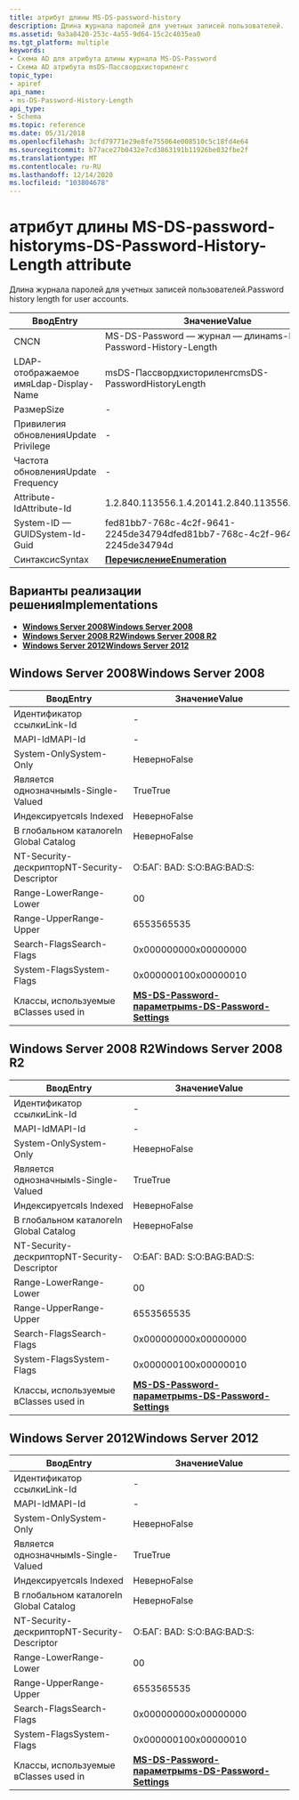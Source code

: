 ```yaml
---
title: атрибут длины MS-DS-password-history
description: Длина журнала паролей для учетных записей пользователей.
ms.assetid: 9a3a8420-253c-4a55-9d64-15c2c4035ea0
ms.tgt_platform: multiple
keywords:
- Схема AD для атрибута длины журнала MS-DS-Password
- Схема AD атрибута msDS-Пассвордхисториленгс
topic_type:
- apiref
api_name:
- ms-DS-Password-History-Length
api_type:
- Schema
ms.topic: reference
ms.date: 05/31/2018
ms.openlocfilehash: 3cfd79771e29e8fe755064e008510c5c18fd4e64
ms.sourcegitcommit: b77ace27b0432e7cd3863191b11926be032fbe2f
ms.translationtype: MT
ms.contentlocale: ru-RU
ms.lasthandoff: 12/14/2020
ms.locfileid: "103804678"
---
```

# <a name="ms-ds-password-history-length-attribute"></a><span data-ttu-id="b7172-105">атрибут длины MS-DS-password-history</span><span class="sxs-lookup"><span data-stu-id="b7172-105">ms-DS-Password-History-Length attribute</span></span>

<span data-ttu-id="b7172-106">Длина журнала паролей для учетных записей пользователей.</span><span class="sxs-lookup"><span data-stu-id="b7172-106">Password history length for user accounts.</span></span>



| <span data-ttu-id="b7172-107">Ввод</span><span class="sxs-lookup"><span data-stu-id="b7172-107">Entry</span></span> | <span data-ttu-id="b7172-108">Значение</span><span class="sxs-lookup"><span data-stu-id="b7172-108">Value</span></span> |
|-------------------|--------------------------------------|
| <span data-ttu-id="b7172-109">CN</span><span class="sxs-lookup"><span data-stu-id="b7172-109">CN</span></span>                | <span data-ttu-id="b7172-110">MS-DS-Password — журнал — длина</span><span class="sxs-lookup"><span data-stu-id="b7172-110">ms-DS-Password-History-Length</span></span>        |
| <span data-ttu-id="b7172-111">LDAP-отображаемое имя</span><span class="sxs-lookup"><span data-stu-id="b7172-111">Ldap-Display-Name</span></span> | <span data-ttu-id="b7172-112">msDS-Пассвордхисториленгс</span><span class="sxs-lookup"><span data-stu-id="b7172-112">msDS-PasswordHistoryLength</span></span>           |
| <span data-ttu-id="b7172-113">Размер</span><span class="sxs-lookup"><span data-stu-id="b7172-113">Size</span></span>              | \-                                   |
| <span data-ttu-id="b7172-114">Привилегия обновления</span><span class="sxs-lookup"><span data-stu-id="b7172-114">Update Privilege</span></span>  | \-                                   |
| <span data-ttu-id="b7172-115">Частота обновления</span><span class="sxs-lookup"><span data-stu-id="b7172-115">Update Frequency</span></span>  | \-                                   |
| <span data-ttu-id="b7172-116">Attribute-Id</span><span class="sxs-lookup"><span data-stu-id="b7172-116">Attribute-Id</span></span>      | <span data-ttu-id="b7172-117">1.2.840.113556.1.4.2014</span><span class="sxs-lookup"><span data-stu-id="b7172-117">1.2.840.113556.1.4.2014</span></span>              |
| <span data-ttu-id="b7172-118">System-ID — GUID</span><span class="sxs-lookup"><span data-stu-id="b7172-118">System-Id-Guid</span></span>    | <span data-ttu-id="b7172-119">fed81bb7-768c-4c2f-9641-2245de34794d</span><span class="sxs-lookup"><span data-stu-id="b7172-119">fed81bb7-768c-4c2f-9641-2245de34794d</span></span> |
| <span data-ttu-id="b7172-120">Синтаксис</span><span class="sxs-lookup"><span data-stu-id="b7172-120">Syntax</span></span>            | [<span data-ttu-id="b7172-121">**Перечисление**</span><span class="sxs-lookup"><span data-stu-id="b7172-121">**Enumeration**</span></span>](s-enumeration.md) |



## <a name="implementations"></a><span data-ttu-id="b7172-122">Варианты реализации решения</span><span class="sxs-lookup"><span data-stu-id="b7172-122">Implementations</span></span>

-   [<span data-ttu-id="b7172-123">**Windows Server 2008**</span><span class="sxs-lookup"><span data-stu-id="b7172-123">**Windows Server 2008**</span></span>](#windows-server-2008)
-   [<span data-ttu-id="b7172-124">**Windows Server 2008 R2**</span><span class="sxs-lookup"><span data-stu-id="b7172-124">**Windows Server 2008 R2**</span></span>](#windows-server-2008-r2)
-   [<span data-ttu-id="b7172-125">**Windows Server 2012**</span><span class="sxs-lookup"><span data-stu-id="b7172-125">**Windows Server 2012**</span></span>](#windows-server-2012)

## <a name="windows-server-2008"></a><span data-ttu-id="b7172-126">Windows Server 2008</span><span class="sxs-lookup"><span data-stu-id="b7172-126">Windows Server 2008</span></span>



| <span data-ttu-id="b7172-127">Ввод</span><span class="sxs-lookup"><span data-stu-id="b7172-127">Entry</span></span> | <span data-ttu-id="b7172-128">Значение</span><span class="sxs-lookup"><span data-stu-id="b7172-128">Value</span></span> |
|------------------------|-----------------------------------------------------------------------|
| <span data-ttu-id="b7172-129">Идентификатор ссылки</span><span class="sxs-lookup"><span data-stu-id="b7172-129">Link-Id</span></span>                | \-                                                                    |
| <span data-ttu-id="b7172-130">MAPI-Id</span><span class="sxs-lookup"><span data-stu-id="b7172-130">MAPI-Id</span></span>                | \-                                                                    |
| <span data-ttu-id="b7172-131">System-Only</span><span class="sxs-lookup"><span data-stu-id="b7172-131">System-Only</span></span>            | <span data-ttu-id="b7172-132">Неверно</span><span class="sxs-lookup"><span data-stu-id="b7172-132">False</span></span>                                                                 |
| <span data-ttu-id="b7172-133">Является однозначным</span><span class="sxs-lookup"><span data-stu-id="b7172-133">Is-Single-Valued</span></span>       | <span data-ttu-id="b7172-134">True</span><span class="sxs-lookup"><span data-stu-id="b7172-134">True</span></span>                                                                  |
| <span data-ttu-id="b7172-135">Индексируется</span><span class="sxs-lookup"><span data-stu-id="b7172-135">Is Indexed</span></span>             | <span data-ttu-id="b7172-136">Неверно</span><span class="sxs-lookup"><span data-stu-id="b7172-136">False</span></span>                                                                 |
| <span data-ttu-id="b7172-137">В глобальном каталоге</span><span class="sxs-lookup"><span data-stu-id="b7172-137">In Global Catalog</span></span>      | <span data-ttu-id="b7172-138">Неверно</span><span class="sxs-lookup"><span data-stu-id="b7172-138">False</span></span>                                                                 |
| <span data-ttu-id="b7172-139">NT-Security-дескриптор</span><span class="sxs-lookup"><span data-stu-id="b7172-139">NT-Security-Descriptor</span></span> | <span data-ttu-id="b7172-140">О:БАГ: BAD: S:</span><span class="sxs-lookup"><span data-stu-id="b7172-140">O:BAG:BAD:S:</span></span>                                                          |
| <span data-ttu-id="b7172-141">Range-Lower</span><span class="sxs-lookup"><span data-stu-id="b7172-141">Range-Lower</span></span>            | <span data-ttu-id="b7172-142">0</span><span class="sxs-lookup"><span data-stu-id="b7172-142">0</span></span>                                                                     |
| <span data-ttu-id="b7172-143">Range-Upper</span><span class="sxs-lookup"><span data-stu-id="b7172-143">Range-Upper</span></span>            | <span data-ttu-id="b7172-144">65535</span><span class="sxs-lookup"><span data-stu-id="b7172-144">65535</span></span>                                                                 |
| <span data-ttu-id="b7172-145">Search-Flags</span><span class="sxs-lookup"><span data-stu-id="b7172-145">Search-Flags</span></span>           | <span data-ttu-id="b7172-146">0x00000000</span><span class="sxs-lookup"><span data-stu-id="b7172-146">0x00000000</span></span>                                                            |
| <span data-ttu-id="b7172-147">System-Flags</span><span class="sxs-lookup"><span data-stu-id="b7172-147">System-Flags</span></span>           | <span data-ttu-id="b7172-148">0x00000010</span><span class="sxs-lookup"><span data-stu-id="b7172-148">0x00000010</span></span>                                                            |
| <span data-ttu-id="b7172-149">Классы, используемые в</span><span class="sxs-lookup"><span data-stu-id="b7172-149">Classes used in</span></span>        | [<span data-ttu-id="b7172-150">**MS-DS-Password-параметры**</span><span class="sxs-lookup"><span data-stu-id="b7172-150">**ms-DS-Password-Settings**</span></span>](c-msds-passwordsettings.md)<br/> |



## <a name="windows-server-2008-r2"></a><span data-ttu-id="b7172-151">Windows Server 2008 R2</span><span class="sxs-lookup"><span data-stu-id="b7172-151">Windows Server 2008 R2</span></span>



| <span data-ttu-id="b7172-152">Ввод</span><span class="sxs-lookup"><span data-stu-id="b7172-152">Entry</span></span> | <span data-ttu-id="b7172-153">Значение</span><span class="sxs-lookup"><span data-stu-id="b7172-153">Value</span></span> |
|------------------------|-----------------------------------------------------------------------|
| <span data-ttu-id="b7172-154">Идентификатор ссылки</span><span class="sxs-lookup"><span data-stu-id="b7172-154">Link-Id</span></span>                | \-                                                                    |
| <span data-ttu-id="b7172-155">MAPI-Id</span><span class="sxs-lookup"><span data-stu-id="b7172-155">MAPI-Id</span></span>                | \-                                                                    |
| <span data-ttu-id="b7172-156">System-Only</span><span class="sxs-lookup"><span data-stu-id="b7172-156">System-Only</span></span>            | <span data-ttu-id="b7172-157">Неверно</span><span class="sxs-lookup"><span data-stu-id="b7172-157">False</span></span>                                                                 |
| <span data-ttu-id="b7172-158">Является однозначным</span><span class="sxs-lookup"><span data-stu-id="b7172-158">Is-Single-Valued</span></span>       | <span data-ttu-id="b7172-159">True</span><span class="sxs-lookup"><span data-stu-id="b7172-159">True</span></span>                                                                  |
| <span data-ttu-id="b7172-160">Индексируется</span><span class="sxs-lookup"><span data-stu-id="b7172-160">Is Indexed</span></span>             | <span data-ttu-id="b7172-161">Неверно</span><span class="sxs-lookup"><span data-stu-id="b7172-161">False</span></span>                                                                 |
| <span data-ttu-id="b7172-162">В глобальном каталоге</span><span class="sxs-lookup"><span data-stu-id="b7172-162">In Global Catalog</span></span>      | <span data-ttu-id="b7172-163">Неверно</span><span class="sxs-lookup"><span data-stu-id="b7172-163">False</span></span>                                                                 |
| <span data-ttu-id="b7172-164">NT-Security-дескриптор</span><span class="sxs-lookup"><span data-stu-id="b7172-164">NT-Security-Descriptor</span></span> | <span data-ttu-id="b7172-165">О:БАГ: BAD: S:</span><span class="sxs-lookup"><span data-stu-id="b7172-165">O:BAG:BAD:S:</span></span>                                                          |
| <span data-ttu-id="b7172-166">Range-Lower</span><span class="sxs-lookup"><span data-stu-id="b7172-166">Range-Lower</span></span>            | <span data-ttu-id="b7172-167">0</span><span class="sxs-lookup"><span data-stu-id="b7172-167">0</span></span>                                                                     |
| <span data-ttu-id="b7172-168">Range-Upper</span><span class="sxs-lookup"><span data-stu-id="b7172-168">Range-Upper</span></span>            | <span data-ttu-id="b7172-169">65535</span><span class="sxs-lookup"><span data-stu-id="b7172-169">65535</span></span>                                                                 |
| <span data-ttu-id="b7172-170">Search-Flags</span><span class="sxs-lookup"><span data-stu-id="b7172-170">Search-Flags</span></span>           | <span data-ttu-id="b7172-171">0x00000000</span><span class="sxs-lookup"><span data-stu-id="b7172-171">0x00000000</span></span>                                                            |
| <span data-ttu-id="b7172-172">System-Flags</span><span class="sxs-lookup"><span data-stu-id="b7172-172">System-Flags</span></span>           | <span data-ttu-id="b7172-173">0x00000010</span><span class="sxs-lookup"><span data-stu-id="b7172-173">0x00000010</span></span>                                                            |
| <span data-ttu-id="b7172-174">Классы, используемые в</span><span class="sxs-lookup"><span data-stu-id="b7172-174">Classes used in</span></span>        | [<span data-ttu-id="b7172-175">**MS-DS-Password-параметры**</span><span class="sxs-lookup"><span data-stu-id="b7172-175">**ms-DS-Password-Settings**</span></span>](c-msds-passwordsettings.md)<br/> |



## <a name="windows-server-2012"></a><span data-ttu-id="b7172-176">Windows Server 2012</span><span class="sxs-lookup"><span data-stu-id="b7172-176">Windows Server 2012</span></span>



| <span data-ttu-id="b7172-177">Ввод</span><span class="sxs-lookup"><span data-stu-id="b7172-177">Entry</span></span> | <span data-ttu-id="b7172-178">Значение</span><span class="sxs-lookup"><span data-stu-id="b7172-178">Value</span></span> |
|------------------------|-----------------------------------------------------------------------|
| <span data-ttu-id="b7172-179">Идентификатор ссылки</span><span class="sxs-lookup"><span data-stu-id="b7172-179">Link-Id</span></span>                | \-                                                                    |
| <span data-ttu-id="b7172-180">MAPI-Id</span><span class="sxs-lookup"><span data-stu-id="b7172-180">MAPI-Id</span></span>                | \-                                                                    |
| <span data-ttu-id="b7172-181">System-Only</span><span class="sxs-lookup"><span data-stu-id="b7172-181">System-Only</span></span>            | <span data-ttu-id="b7172-182">Неверно</span><span class="sxs-lookup"><span data-stu-id="b7172-182">False</span></span>                                                                 |
| <span data-ttu-id="b7172-183">Является однозначным</span><span class="sxs-lookup"><span data-stu-id="b7172-183">Is-Single-Valued</span></span>       | <span data-ttu-id="b7172-184">True</span><span class="sxs-lookup"><span data-stu-id="b7172-184">True</span></span>                                                                  |
| <span data-ttu-id="b7172-185">Индексируется</span><span class="sxs-lookup"><span data-stu-id="b7172-185">Is Indexed</span></span>             | <span data-ttu-id="b7172-186">Неверно</span><span class="sxs-lookup"><span data-stu-id="b7172-186">False</span></span>                                                                 |
| <span data-ttu-id="b7172-187">В глобальном каталоге</span><span class="sxs-lookup"><span data-stu-id="b7172-187">In Global Catalog</span></span>      | <span data-ttu-id="b7172-188">Неверно</span><span class="sxs-lookup"><span data-stu-id="b7172-188">False</span></span>                                                                 |
| <span data-ttu-id="b7172-189">NT-Security-дескриптор</span><span class="sxs-lookup"><span data-stu-id="b7172-189">NT-Security-Descriptor</span></span> | <span data-ttu-id="b7172-190">О:БАГ: BAD: S:</span><span class="sxs-lookup"><span data-stu-id="b7172-190">O:BAG:BAD:S:</span></span>                                                          |
| <span data-ttu-id="b7172-191">Range-Lower</span><span class="sxs-lookup"><span data-stu-id="b7172-191">Range-Lower</span></span>            | <span data-ttu-id="b7172-192">0</span><span class="sxs-lookup"><span data-stu-id="b7172-192">0</span></span>                                                                     |
| <span data-ttu-id="b7172-193">Range-Upper</span><span class="sxs-lookup"><span data-stu-id="b7172-193">Range-Upper</span></span>            | <span data-ttu-id="b7172-194">65535</span><span class="sxs-lookup"><span data-stu-id="b7172-194">65535</span></span>                                                                 |
| <span data-ttu-id="b7172-195">Search-Flags</span><span class="sxs-lookup"><span data-stu-id="b7172-195">Search-Flags</span></span>           | <span data-ttu-id="b7172-196">0x00000000</span><span class="sxs-lookup"><span data-stu-id="b7172-196">0x00000000</span></span>                                                            |
| <span data-ttu-id="b7172-197">System-Flags</span><span class="sxs-lookup"><span data-stu-id="b7172-197">System-Flags</span></span>           | <span data-ttu-id="b7172-198">0x00000010</span><span class="sxs-lookup"><span data-stu-id="b7172-198">0x00000010</span></span>                                                            |
| <span data-ttu-id="b7172-199">Классы, используемые в</span><span class="sxs-lookup"><span data-stu-id="b7172-199">Classes used in</span></span>        | [<span data-ttu-id="b7172-200">**MS-DS-Password-параметры**</span><span class="sxs-lookup"><span data-stu-id="b7172-200">**ms-DS-Password-Settings**</span></span>](c-msds-passwordsettings.md)<br/> |



 

 





